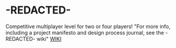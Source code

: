 # -REDACTED-
Competitive multiplayer level for two or four players!
"For more info, including a project manifesto and design process journal, see the -REDACTED- wiki"
[WIKI](https://github.com/adrianggc/-REDACTED-/wiki)
